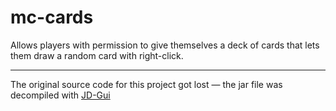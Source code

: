 # mc-cards

Allows players with permission to give themselves a deck of cards that lets them draw a random card with right-click.

---

The original source code for this project got lost — the jar file was decompiled with [JD-Gui](https://github.com/java-decompiler/jd-gui)